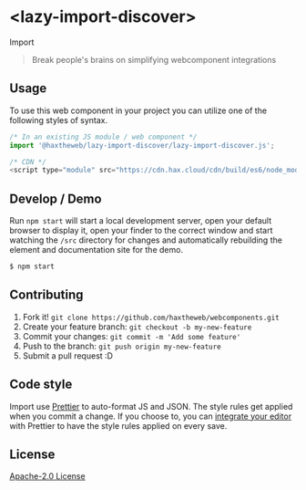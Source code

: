 # &lt;lazy-import-discover&gt;

Import
> Break people&#39;s brains on simplifying webcomponent integrations

## Usage
To use this web component in your project you can utilize one of the following styles of syntax.

```js
/* In an existing JS module / web component */
import '@haxtheweb/lazy-import-discover/lazy-import-discover.js';

/* CDN */
<script type="module" src="https://cdn.hax.cloud/cdn/build/es6/node_modules/@haxtheweb/lazy-import-discover/lazy-import-discover.js"></script>
```

## Develop / Demo
Run `npm start` will start a local development server, open your default browser to display it, open your finder to the correct window and start watching the `/src` directory for changes and automatically rebuilding the element and documentation site for the demo.
```bash
$ npm start
```


## Contributing

1. Fork it! `git clone https://github.com/haxtheweb/webcomponents.git`
2. Create your feature branch: `git checkout -b my-new-feature`
3. Commit your changes: `git commit -m 'Add some feature'`
4. Push to the branch: `git push origin my-new-feature`
5. Submit a pull request :D

## Code style

Import  use [Prettier][prettier] to auto-format JS and JSON.  The style rules get applied when you commit a change.  If you choose to, you can [integrate your editor][prettier-ed] with Prettier to have the style rules applied on every save.

[prettier]: https://github.com/prettier/prettier/
[prettier-ed]: https://github.com/prettier/prettier/#editor-integration
[polyserve]: https://github.com/Polymer/polyserve
[web-component-tester]: https://github.com/Polymer/web-component-tester

## License
[Apache-2.0 License](http://opensource.org/licenses/Apache-2.0)